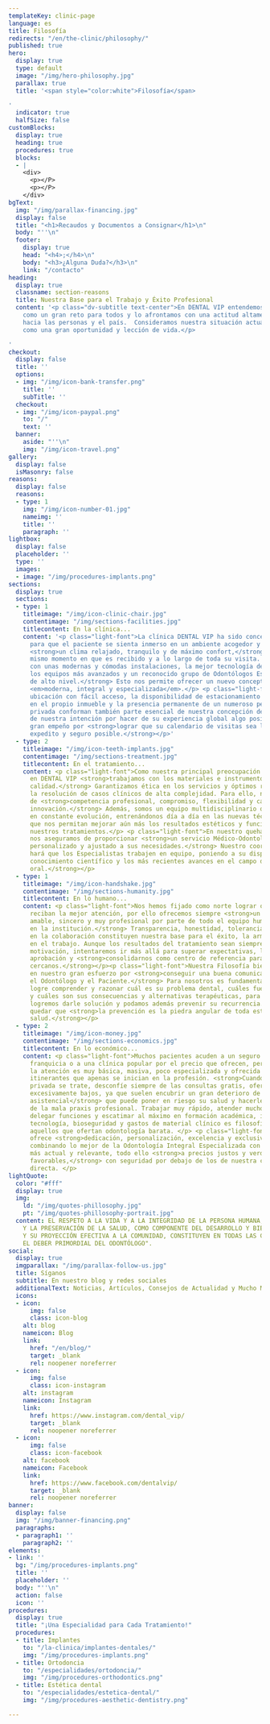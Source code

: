 ```yaml
---
templateKey: clinic-page
language: es
title: Filosofía
redirects: "/en/the-clinic/philosophy/"
published: true
hero:
  display: true
  type: default
  image: "/img/hero-philosophy.jpg"
  parallax: true
  title: '<span style="color:white">Filosofía</span>

'
  indicator: true
  halfSize: false
customBlocks:
  display: true
  heading: true
  procedures: true
  blocks:
  - |
    <div>
      <p></P>
      <p></P>
    </div>
bgText:
  img: "/img/parallax-financing.jpg"
  display: false
  title: "<h1>Recaudos y Documentos a Consignar</h1>\n"
  body: "''\n"
  footer:
    display: true
    head: "<h4>;</h4>\n"
    body: "<h3>¿Alguna Duda?</h3>\n"
    link: "/contacto"
heading:
  display: true
  classname: section-reasons
  title: Nuestra Base para el Trabajo y Éxito Profesional
  content: '<p class="dv-subtitle text-center">En DENTAL VIP entendemos el futuro
    como un gran reto para todos y lo afrontamos con una actitud altamente positiva
    hacia las personas y el país.  Consideramos nuestra situación actual y sus matices
    como una gran oportunidad y lección de vida.</p>

'
checkout:
  display: false
  title: ''
  options:
  - img: "/img/icon-bank-transfer.png"
    title: ''
    subTitle: ''
  checkout:
  - img: "/img/icon-paypal.png"
    to: "/"
    text: ''
  banner:
    aside: "''\n"
    img: "/img/icon-travel.png"
gallery:
  display: false
  isMasonry: false
reasons:
  display: false
  reasons:
  - type: 1
    img: "/img/icon-number-01.jpg"
    nameimg: ''
    title: ''
    paragraph: ''
lightbox:
  display: false
  placeholder: ''
  type: ''
  images:
  - image: "/img/procedures-implants.png"
sections:
  display: true
  sections:
  - type: 1
    titleimage: "/img/icon-clinic-chair.jpg"
    contentimage: "/img/sections-facilities.jpg"
    titlecontent: En la clínica...
    content: '<p class="light-font">La clínica DENTAL VIP ha sido concebida y diseñada
      para que el paciente se sienta inmerso en un ambiente acogedor y disfrute de
      <strong>un clima relajado, tranquilo y de máximo confort,</strong> desde el
      mismo momento en que es recibido y a lo largo de toda su visita. <strong>Contamos
      con unas modernas y cómodas instalaciones, la mejor tecnología de vanguardia,
      los equipos más avanzados y un reconocido grupo de Odontólogos Especialistas
      de alto nivel.</strong> Esto nos permite ofrecer un nuevo concepto en Odontología:
      <em>moderna, integral y especializada</em>.</p> <p class="light-font">Una privilegiada
      ubicación con fácil acceso, la disponibilidad de estacionamiento estructural
      en el propio inmueble y la presencia permanente de un numeroso personal de seguridad
      privada conforman también parte esencial de nuestra concepción de servicio,
      de nuestra intención por hacer de su experiencia global algo positivo y de nuestro
      gran empeño por <strong>lograr que su calendario de visitas sea lo más cómodo,
      expedito y seguro posible.</strong></p>'
  - type: 2
    titleimage: "/img/icon-teeth-implants.jpg"
    contentimage: "/img/sections-treatment.jpg"
    titlecontent: En el tratamiento...
    content: <p class="light-font">Como nuestra principal preocupación es su salud,
      en DENTAL VIP <strong>trabajamos con los materiales e instrumentos de mayor
      calidad.</strong> Garantizamos ética en los servicios y óptimos resultados en
      la resolución de casos clínicos de alta complejidad. Para ello, nos valemos
      de <strong>competencia profesional, compromiso, flexibilidad y capacidad de
      innovación.</strong> Además, somos un equipo multidisciplinario que se mantiene
      en constante evolución, entrenándonos día a día en las nuevas técnicas y procedimientos
      que nos permitan mejorar aún más los resultados estéticos y funcionales de todos
      nuestros tratamientos.</p> <p class="light-font">En nuestro quehacer siempre
      nos aseguramos de proporcionar <strong>un servicio Médico-Odontológico completamente
      personalizado y ajustado a sus necesidades.</strong> Nuestro coordinador clínico
      hará que los Especialistas trabajen en equipo, poniendo a su disposición <strong>experiencia,
      conocimiento científico y los más recientes avances en el campo de la salud
      oral.</strong></p>
  - type: 1
    titleimage: "/img/icon-handshake.jpg"
    contentimage: "/img/sections-humanity.jpg"
    titlecontent: En lo humano...
    content: <p class="light-font">Nos hemos fijado como norte lograr que los pacientes
      reciban la mejor atención, por ello ofrecemos siempre <strong>un trato personal,
      amable, sincero y muy profesional por parte de todo el equipo humano que labora
      en la institución.</strong> Transparencia, honestidad, tolerancia y equidad
      en la colaboración constituyen nuestra base para el éxito, la armonía y la satisfacción
      en el trabajo. Aunque los resultados del tratamiento sean siempre su principal
      motivación, intentaremos ir más allá para superar expectativas, lograr su entera
      aprobación y <strong>consolidarnos como centro de referencia para amigos y familiares
      cercanos.</strong></p><p class="light-font">Nuestra Filosofía bien se refleja
      en nuestro gran esfuerzo por <strong>conseguir una buena comunicación entre
      el Odontólogo y el Paciente.</strong> Para nosotros es fundamental que Usted
      logre comprender y razonar cuál es su problema dental, cuáles fueron sus causas
      y cuáles son sus consecuencias y alternativas terapéuticas, para que juntos
      logremos darle solución y podamos además prevenir su recurrencia. Claro debe
      quedar que <strong>la prevención es la piedra angular de toda estrategia en
      salud.</strong></p>
  - type: 2
    titleimage: "/img/icon-money.jpg"
    contentimage: "/img/sections-economics.jpg"
    titlecontent: En lo económico...
    content: <p class="light-font">Muchos pacientes acuden a un seguro dental, a una
      franquicia o a una clínica popular por el precio que ofrecen, pero generalmente
      la atención es muy básica, masiva, poco especializada y ofrecida por odontólogos
      itinerantes que apenas se inician en la profesión. <strong>Cuando de atención
      privada se trate, desconfíe siempre de las consultas gratis, ofertas 2x1 y honorarios
      excesivamente bajos, ya que suelen encubrir un gran deterioro de la calidad
      asistencial</strong> que puede poner en riesgo su salud y hacerle presa fácil
      de la mala praxis profesional. Trabajar muy rápido, atender muchos pacientes,
      delegar funciones y escatimar al máximo en formación académica, infraestructura,
      tecnología, bioseguridad y gastos de material clínico es filosofía común en
      aquellos que ofertan odontología barata. </p> <p class="light-font">DENTAL VIP
      ofrece <strong>dedicación, personalización, excelencia y exclusividad,</strong>
      combinando lo mejor de la Odontología Integral Especializada con la tecnología
      más actual y relevante, todo ello <strong>a precios justos y verdaderamente
      favorables,</strong> con seguridad por debajo de los de nuestra competencia
      directa. </p>
lightQuote:
  color: "#fff"
  display: true
  img:
    ld: "/img/quotes-phillosophy.jpg"
    pt: "/img/quotes-phillosophy-portrait.jpg"
  content: EL RESPETO A LA VIDA Y A LA INTEGRIDAD DE LA PERSONA HUMANA, EL FOMENTO
    Y LA PRESERVACIÓN DE LA SALUD, COMO COMPONENTE DEL DESARROLLO Y BIENESTAR SOCIAL
    Y SU PROYECCIÓN EFECTIVA A LA COMUNIDAD, CONSTITUYEN EN TODAS LAS CIRCUNSTANCIAS
    EL DEBER PRIMORDIAL DEL ODONTÓLOGO".
social:
  display: true
  imgparallax: "/img/parallax-follow-us.jpg"
  title: Síganos
  subtitle: En nuestro blog y redes sociales
  additionalText: Noticias, Artículos, Consejos de Actualidad y Mucho Más...
  icons:
  - icon:
      img: false
      class: icon-blog
    alt: blog
    nameicon: Blog
    link:
      href: "/en/blog/"
      target: _blank
      rel: noopener noreferrer
  - icon:
      img: false
      class: icon-instagram
    alt: instagram
    nameicon: Instagram
    link:
      href: https://www.instagram.com/dental_vip/
      target: _blank
      rel: noopener noreferrer
  - icon:
      img: false
      class: icon-facebook
    alt: facebook
    nameicon: Facebook
    link:
      href: https://www.facebook.com/dentalvip/
      target: _blank
      rel: noopener noreferrer
banner:
  display: false
  img: "/img/banner-financing.png"
  paragraphs:
  - paragraph1: ''
    paragraph2: ''
elements:
- link: ''
  bg: "/img/procedures-implants.png"
  title: ''
  placeholder: ''
  body: "''\n"
  action: false
  icon: ''
procedures:
  display: true
  title: "¡Una Especialidad para Cada Tratamiento!"
  procedures:
  - title: Implantes
    to: "/la-clinica/implantes-dentales/"
    img: "/img/procedures-implants.png"
  - title: Ortodoncia
    to: "/especialidades/ortodoncia/"
    img: "/img/procedures-orthodontics.png"
  - title: Estética dental
    to: "/especialidades/estetica-dental/"
    img: "/img/procedures-aesthetic-dentistry.png"

---
```

